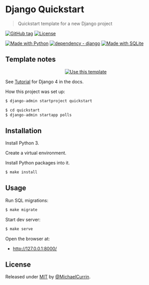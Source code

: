 # Django Quickstart
> Quickstart template for a new Django project

[![GitHub tag](https://img.shields.io/github/tag/MichaelCurrin/django-quickstart?include_prereleases=&sort=semver&color=blue)](https://github.com/MichaelCurrin/django-quickstart/releases/)
[![License](https://img.shields.io/badge/License-MIT-blue)](#license)

[![Made with Python](https://img.shields.io/badge/Python->=3.6-blue?logo=python&logoColor=white)](https://python.org "Go to Python homepage")
[![dependency - django](https://img.shields.io/badge/dependency-django-blue)](https://pypi.org/project/django)
[![Made with SQLite](https://img.shields.io/badge/SQLite-3-blue?logo=sqlite&logoColor=white)](https://www.sqlite.org/index.html "Go to SQLite homepage")


## Template notes

<div align="center">

[![Use this template](https://img.shields.io/badge/Generate-Use_this_template-2ea44f?style=for-the-badge)](https://github.com/MichaelCurrin/django-quickstart/generate)

</div>

See [Tutorial](https://docs.djangoproject.com/en/4.0/intro/tutorial01/) for Django 4 in the docs.

How this project was set up:

```sh
$ django-admin startproject quickstart
```

```sh
$ cd quickstart
$ django-admin startapp polls
```


## Installation

Install Python 3.

Create a virtual environment.

Install Python packages into it.

```sh
$ make install
```


## Usage

Run SQL migrations:

```sh
$ make migrate
```

Start dev server:

```sh
$ make serve
```

Open the browser at:

- http://127.0.0.1:8000/


## License

Released under [MIT](/LICENSE) by [@MichaelCurrin](https://github.com/MichaelCurrin).
